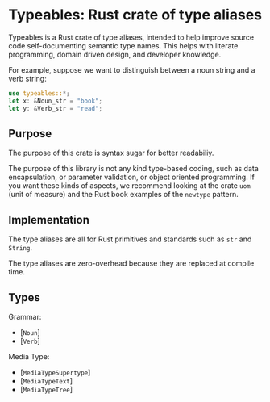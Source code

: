 # Typeables: Rust crate of type aliases 

Typeables is a Rust crate of type aliases, intended to help improve source code self-documenting semantic type names. This helps with literate programming, domain driven design, and developer knowledge.

For example, suppose we want to distinguish between a noun string and a verb string:

```rust
use typeables::*;
let x: &Noun_str = "book";
let y: &Verb_str = "read";
```

## Purpose

The purpose of this crate is syntax sugar for better readabiliy.

The purpose of this library is not any kind type-based coding, such as data encapsulation, or parameter validation, or object oriented programming. If you want these kinds of aspects, we recommend looking at the crate `uom` (unit of measure) and the Rust book examples of the `newtype` pattern.


## Implementation

The type aliases are all for Rust primitives and standards such as `str` and `String`. 

The type aliases are zero-overhead because they are replaced at compile time. 


## Types

Grammar:

* [`Noun`]
* [`Verb`]

Media Type:

* [`MediaTypeSupertype`]
* [`MediaTypeText`]
* [`MediaTypeTree`]

